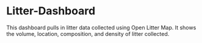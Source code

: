 # Litter-Dashboard
This dashboard pulls in litter data collected using Open Litter Map. It shows the volume, location, composition, and density of litter collected.
